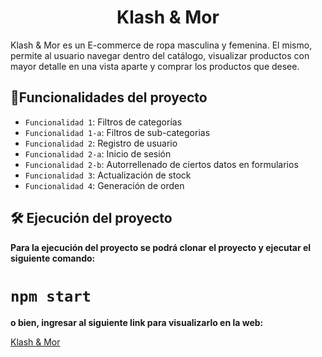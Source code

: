 <h1 align="center">Klash & Mor </h1>

Klash & Mor es un E-commerce de ropa masculina y femenina. El mismo, permite al usuario navegar dentro del catálogo, visualizar productos con mayor detalle en una vista aparte y comprar los productos que desee.


## :hammer:Funcionalidades del proyecto

- `Funcionalidad 1`: Filtros de categorías
- `Funcionalidad 1-a`: Filtros de sub-categorias
- `Funcionalidad 2`: Registro de usuario
- `Funcionalidad 2-a`: Inicio de sesión
- `Funcionalidad 2-b`: Autorrellenado de ciertos datos en formularios
- `Funcionalidad 3`: Actualización de stock
- `Funcionalidad 4`: Generación de orden


## 🛠️ Ejecución del proyecto

**Para la ejecución del proyecto se podrá clonar el proyecto y ejecutar el siguiente comando:**

# `npm start`

**o bien, ingresar al siguiente link para visualizarlo en la web:**

[Klash & Mor](https://cheery-lebkuchen-6aaa90.netlify.app/)
